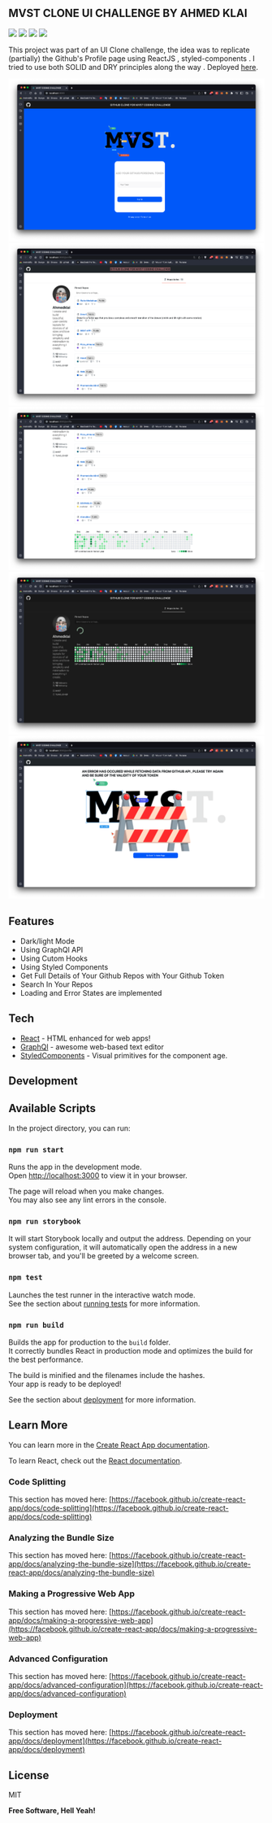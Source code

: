 ## MVST CLONE UI CHALLENGE BY AHMED KLAI


![](https://img.shields.io/badge/Code-React-informational?style=flat&logo=react&color=61DAFB)  ![](https://img.shields.io/website-up-down-green-red/http/monip.org.svg)  ![](https://badgen.net/badge/HiredByMVST/YES/green?icon=github)  ![](https://badgen.net/badge/UpForChallenges/ALWAYS/blue?icon=github)

This project was part of an UI Clone challenge, the idea was to replicate (partially) the Github's Profile page using ReactJS , styled-components . I tried to use both SOLID and DRY principles along the way .
Deployed [here](https://discord.ui-clone.ronne.dev).

![plot](./src/assets/images/1.png)
![plot](./src/assets/images/2.png)
![plot](./src/assets/images/3.png)
![plot](./src/assets/images/4.png)
![plot](./src/assets/images/5.png)



## Features

- Dark/light Mode
- Using GraphQl API
- Using Cutom Hooks
- Using Styled Components 
- Get Full Details of  Your Github Repos with Your Github Token
- Search In Your Repos 
- Loading and Error States are implemented


## Tech


- [React] - HTML enhanced for web apps!
- [GraphQl] - awesome web-based text editor
- [StyledComponents] - Visual primitives for the component age.


## Development

## Available Scripts

In the project directory, you can run:

### `npm run start`

Runs the app in the development mode.\
Open [http://localhost:3000](http://localhost:3000) to view it in your browser.

The page will reload when you make changes.\
You may also see any lint errors in the console.



### `npm run storybook`
It will start Storybook locally and output the address. Depending on your system configuration,
it will automatically open the address in a new browser tab, and you'll be greeted by a welcome screen.



### `npm test`

Launches the test runner in the interactive watch mode.\
See the section about [running tests](https://facebook.github.io/create-react-app/docs/running-tests) for more information.

### `npm run build`

Builds the app for production to the `build` folder.\
It correctly bundles React in production mode and optimizes the build for the best performance.

The build is minified and the filenames include the hashes.\
Your app is ready to be deployed!

See the section about [deployment](https://facebook.github.io/create-react-app/docs/deployment) for more information.

## Learn More

You can learn more in the [Create React App documentation](https://facebook.github.io/create-react-app/docs/getting-started).

To learn React, check out the [React documentation](https://reactjs.org/).

### Code Splitting

This section has moved here: [https://facebook.github.io/create-react-app/docs/code-splitting](https://facebook.github.io/create-react-app/docs/code-splitting)

### Analyzing the Bundle Size

This section has moved here: [https://facebook.github.io/create-react-app/docs/analyzing-the-bundle-size](https://facebook.github.io/create-react-app/docs/analyzing-the-bundle-size)

### Making a Progressive Web App

This section has moved here: [https://facebook.github.io/create-react-app/docs/making-a-progressive-web-app](https://facebook.github.io/create-react-app/docs/making-a-progressive-web-app)

### Advanced Configuration

This section has moved here: [https://facebook.github.io/create-react-app/docs/advanced-configuration](https://facebook.github.io/create-react-app/docs/advanced-configuration)

### Deployment

This section has moved here: [https://facebook.github.io/create-react-app/docs/deployment](https://facebook.github.io/create-react-app/docs/deployment)


## License

MIT

**Free Software, Hell Yeah!**

[//]: # (These are reference links used in the body of this note and get stripped out when the markdown processor does its job. There is no need to format nicely because it shouldn't be seen. Thanks SO - http://stackoverflow.com/questions/4823468/store-comments-in-markdown-syntax)

   [GraphQL]: <https://graphql.org/>
   [React]: <https://reactjs.org/>
   [StyledComponents]: <https://styled-components.com/>

